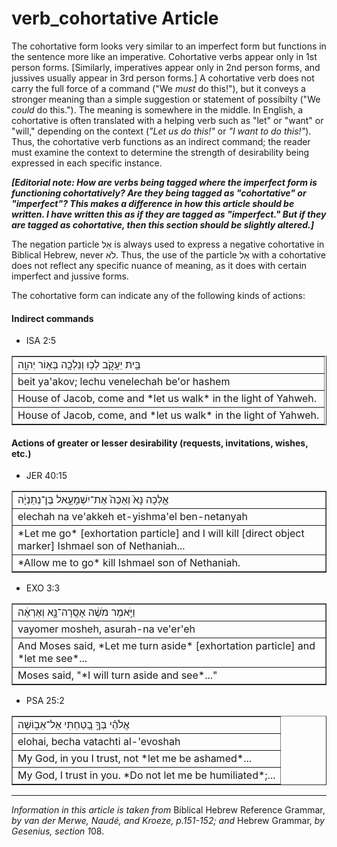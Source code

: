# verb_cohortative Article
The cohortative form looks very similar to an imperfect form but functions in the sentence more like an imperative.  Cohortative verbs appear only in 1st person forms.  [Similarly, imperatives appear only in 2nd person forms, and jussives usually appear in 3rd person forms.]  A cohortative verb does not carry the full force of a command ("We *must* do this!"), but it conveys a stronger meaning than a simple suggestion or statement of possibilty ("We *could* do this.").  The meaning is somewhere in the middle.  In English, a cohortative is often translated with a helping verb such as "let" or "want" or "will," depending on the context (*"Let us do this!"* or *"I want to do this!"*).  Thus, the cohortative verb functions as an indirect command; the reader must examine the context to determine the strength of desirability being expressed in each specific instance.

***[Editorial note: How are verbs being tagged where the imperfect form is functioning cohortatively?  Are they being tagged as "cohortative" or "imperfect"?  This makes a difference in how this article should be written.  I have written this as if they are tagged as "imperfect."  But if they are tagged as cohortative, then this section should be slightly altered.]***

The negation particle אַל is always used to express a negative cohortative in Biblical Hebrew, never לֹא.  Thus, the use of the particle אַל with a cohortative does not reflect any specific nuance of meaning, as it does with certain imperfect and jussive forms.


The cohortative form can indicate any of the following kinds of actions:

#### Indirect commands

* ISA 2:5
<table border="1" class="docutils">
<colgroup>
<col width="100%" />
</colgroup>
<tbody valign="top">
<tr class="row-odd"><td>בֵּ֖ית יַעֲקֹ֑ב לְכ֥וּ וְנֵלְכָ֖ה בְּא֥וֹר יְהוָֽה</td>
</tr>
<tr class="row-even"><td>beit ya'akov; lechu venelechah be'or hashem</td>
</tr>
<tr class="row-odd"><td>House of Jacob, come and *let us walk* in the light of Yahweh.</td>
</tr>
<tr class="row-even"><td>House of Jacob, come, and *let us walk* in the light of Yahweh.</td>
</tr>
</tbody>
</table>
 
#### Actions of greater or lesser desirability (requests, invitations, wishes, etc.)

* JER 40:15 
<table border="1" class="docutils">
<colgroup>
<col width="100%" />
</colgroup>
<tbody valign="top">
<tr class="row-odd"><td>אֵ֤לְכָה נָּא֙ וְאַכֶּה֙ אֶת־יִשְׁמָעֵ֣אל בֶּן־נְתַנְיָ֔ה</td>
</tr>
<tr class="row-even"><td>elechah na ve'akkeh et-yishma'el ben-netanyah</td>
</tr>
<tr class="row-odd"><td>*Let me go* [exhortation particle] and I will kill [direct object marker] Ishmael son of Nethaniah...</td>
</tr>
<tr class="row-even"><td>*Allow me to go* kill Ishmael son of Nethaniah.</td>
</tr>
</tbody>
</table>

* EXO 3:3
<table border="1" class="docutils">
<colgroup>
<col width="100%" />
</colgroup>
<tbody valign="top">
<tr class="row-odd"><td>וַיֹּ֣אמֶר מֹשֶׁ֔ה אָסֻֽרָה־נָּ֣א וְאֶרְאֶ֔ה</td>
</tr>
<tr class="row-even"><td>vayomer mosheh, asurah-na ve'er'eh</td>
</tr>
<tr class="row-odd"><td>And Moses said, *Let me turn aside* [exhortation particle] and *let me see*...</td>
</tr>
<tr class="row-even"><td>Moses said, "*I will turn aside and see*..."</td>
</tr>
</tbody>
</table>

* PSA 25:2
<table border="1" class="docutils">
<colgroup>
<col width="100%" />
</colgroup>
<tbody valign="top">
<tr class="row-odd"><td>אֱלֹהַ֗י בְּךָ֣ בָ֭טַחְתִּי אַל־אֵב֑וֹשָׁה</td>
</tr>
<tr class="row-even"><td>elohai, becha vatachti al-'evoshah</td>
</tr>
<tr class="row-odd"><td>My God, in you I trust, not *let me be ashamed*...</td>
</tr>
<tr class="row-even"><td>My God, I trust in you. *Do not let me be humiliated*;...</td>
</tr>
</tbody>
</table>


----------------------------------

*Information in this article is taken from* Biblical Hebrew Reference Grammar, *by van der Merwe, Naudé, and Kroeze, p.151-152; and* Hebrew Grammar, *by Gesenius, section 1*08.